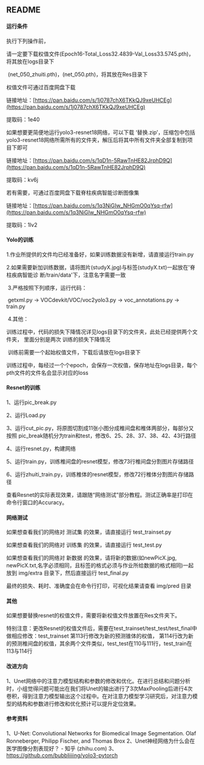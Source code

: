 ## README



#### 运行条件

执行下列操作前，

请一定要下载权值文件(Epoch16-Total_Loss32.4839-Val_Loss33.5745.pth)，将其放在logs目录下

​					(net_050_zhuiti.pth)，(net_050.pth)，将其放在Res目录下

权值文件可通过百度网盘下载

链接地址：[https://pan.baidu.com/s/1j0787chX6TKkQJ9xeUHCEg](https://pan.baidu.com/s/1j0787chX6TKkQJ9xeUHCEg)

提取码：1e40



如果想要更简便地运行yolo3-resnet18网络，可以下载 ‘替换.zip’，压缩包中包括yolo3-resnet18网络所需所有的文件夹，解压后将其中所有文件夹全部复制到项目下即可

链接地址：[https://pan.baidu.com/s/1qD1n-5RawTnHE82JrphD9Q](https://pan.baidu.com/s/1qD1n-5RawTnHE82JrphD9Q)

提取码：kv6j



若有需要，可通过百度网盘下载脊柱疾病智能诊断图像集

链接地址：[https://pan.baidu.com/s/1q3NiGIw_NHGmO0qYsq-rfw](https://pan.baidu.com/s/1q3NiGIw_NHGmO0qYsq-rfw)

提取码：1lv2



#### Yolo的训练

​	1.作业所提供的文件均已经准备好，如果训练数据没有新增，请直接运行train.py

​	2.如果需要新加训练数据，请将图片(studyX.jpg)与标签(studyX.txt)一起放在'脊柱疾病智能诊	断/train/data'下，注意名字需要一致

​	3.严格按照下列顺序，运行代码：

​		getxml.py -> VOCdevkit/VOC/voc2yolo3.py -> voc_annotations.py -> train.py

​	4.其他：	

​		训练过程中，代码的损失下降情况详见logs目录下的文件夹，此处已经提供两个文件夹， 里面分别是两次	训练的损失下降情况

​		训练前需要一个起始权值文件，下载后请放在logs目录下

​		训练过程中，每经过一个个epoch，会保存一次权值，保存地址在logs目录，每个pth文件的文件名会显示对应的loss



#### Resnet的训练

1、运行pic_break.py

2、运行Load.py

3、运行cut_pic.py，将原图切割成11张小图分成椎间盘和椎体两部分，每部分又按照
	   pic_break随机分为train和test，修改6、25、28、37、38、42、43行路径

4、运行resnet.py，构建网络

5、运行train.py，训练椎间盘的resnet模型，修改73行椎间盘分割图片存储路径

6、运行zhuiti_train.py，训练椎体的resnet模型，修改72行椎体分割图片存储路径



查看Resnet的实际表现效果，请跟随“网络测试”部分教程。测试正确率是打印在命令行窗口的Accuracy。



#### 网络测试

如果想查看我们的网络对 测试集 的效果，请直接运行  test_trainset.py

如果想查看我们的网络对 训练集 的效果，请直接运行  test_test.py

如果想查看我们的网络对 新数据 的效果，请将新的数据(如newPicX.jpg, newPicX.txt,名字必须相同，且标签的格式必须与作业所给数据的格式相同)一起放到 img/extra 目录下，然后直接运行 test_final.py

最终的损失、耗时、准确度会在命令行打印，可视化结果请查看 img/pred 目录



#### 其他

如果想要替换resnet的权值文件，需要将新权值文件放置在Res文件夹下。

特别注意：更改Resnet的权值文件后，需要在test_trainset/test_test/test_final中做相应修改：test_trainset 第113行修改为新的预测锥体的权值， 第114行改为新的预测椎间盘的权值，其余两个文件类似，test_test在110与111行，test_train在113与114行

#### 改进方向
1、Unet网络中的注意力模型结构和参数的修改和优化。在进行总结和问题分析时，小组觉得问题可能出在我们将Unet的输出进行了3次MaxPooling后进行4次卷积，得到注意力模型输出这个过程中。在对注意力模型学习研究后，对注意力模型的结构和参数进行修改和优化预计可以提升定位效果。

#### 参考资料
1、U-Net: Convolutional Networks for Biomedical Image Segmentation. Olaf Ronneberger, Philipp Fischer, and Thomas Brox
2、Unet神经网络为什么会在医学图像分割表现好？ - 知乎 (zhihu.com)
3、https://github.com/bubbliiiing/yolo3-pytorch
